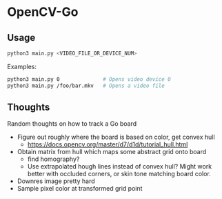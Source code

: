 # OpenCV-Go

## Usage

```bash
python3 main.py <VIDEO_FILE_OR_DEVICE_NUM>
```

Examples:

```bash
python3 main.py 0              # Opens video device 0
python3 main.py /foo/bar.mkv   # Opens a video file
```

## Thoughts

Random thoughts on how to track a Go board

- Figure out roughly where the board is based on color, get convex hull
    - <https://docs.opencv.org/master/d7/d1d/tutorial_hull.html>
- Obtain matrix from hull which maps some abstract grid onto board
    - find homography?
    - Use extrapolated hough lines instead of convex hull? Might work better with occluded corners, or skin tone matching board color.
- Downres image pretty hard
- Sample pixel color at transformed grid point
